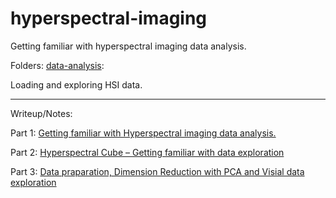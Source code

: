 # hyperspectral-imaging
Getting familiar with hyperspectral imaging data analysis.

Folders:
[data-analysis](https://github.com/PavKmiec/hyperspectral-imaging/tree/main/data-analysis): 

Loading and exploring HSI data.



-----------------------------
Writeup/Notes:

Part 1: [Getting familiar with Hyperspectral imaging data analysis.](https://learningstuffblog.home.blog/2021/08/07/getting-familiar-with-hyperspectral-imaging-data-analysis-loading-the-data/)


Part 2: [Hyperspectral Cube – Getting familiar with data exploration](https://learningstuffblog.home.blog/2021/08/07/part-2-hyperspectral-cube-getting-familiar-with-data-exploration/)


Part 3: [Data praparation, Dimension Reduction with PCA and Visial data exploration](https://learningstuffblog.home.blog/2021/08/07/part-3-analysing-data/)
